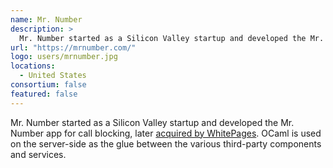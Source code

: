 ```yaml
---
name: Mr. Number
description: > 
  Mr. Number started as a Silicon Valley startup and developed the Mr. Number app for call blocking, later acquired by WhitePages.
url: "https://mrnumber.com/"
logo: users/mrnumber.jpg
locations: 
  - United States
consortium: false
featured: false
---
```


Mr. Number started as a Silicon Valley startup and developed the Mr. Number app for call blocking, later [acquired by WhitePages](https://allthingsd.com/20130601/whitepages-scoops-up-mr-number-an-android-app-for-blocking-unwanted-calls/). OCaml is used on the server-side as the glue between the various third-party components and services.</p>
